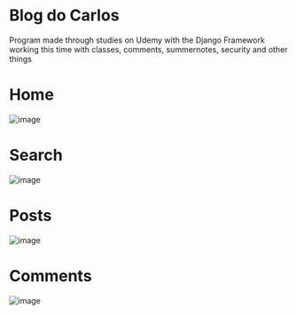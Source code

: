 # Blog do Carlos

Program made through studies on Udemy with the Django Framework working this time with classes, comments, summernotes, security and other things

# Home

![image](https://user-images.githubusercontent.com/94979678/199248571-84ed5ebe-c00e-4e0c-aef6-491c9beeb565.png)

# Search

![image](https://user-images.githubusercontent.com/94979678/199249107-d453c27f-b305-4fdd-91dc-1e2dcfa4b745.png)


# Posts

![image](https://user-images.githubusercontent.com/94979678/199248683-b13340cc-06ce-4391-a0ae-e9633fbd83fb.png)

# Comments

![image](https://user-images.githubusercontent.com/94979678/199371554-b609cd15-1206-4c49-9cdd-b00d13bcff76.png)
